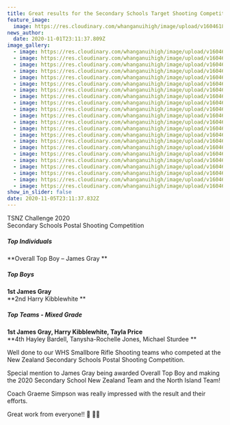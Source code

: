 ```yaml
---
title: Great results for the Secondary Schools Target Shooting Competition
feature_image:
  image: https://res.cloudinary.com/whanganuihigh/image/upload/v1604618368/News/Smallbore%20Target%20Shooting.NZSSs%20Postal%20Shooting%20Comp%202020/1.James_perfect_100_score_NZvGB_match.jpg
news_author:
  date: 2020-11-01T23:11:37.809Z
image_gallery:
  - image: https://res.cloudinary.com/whanganuihigh/image/upload/v1604618365/News/Smallbore%20Target%20Shooting.NZSSs%20Postal%20Shooting%20Comp%202020/1.James_6.jpg
  - image: https://res.cloudinary.com/whanganuihigh/image/upload/v1604618365/News/Smallbore%20Target%20Shooting.NZSSs%20Postal%20Shooting%20Comp%202020/1.James_9.jpg
  - image: https://res.cloudinary.com/whanganuihigh/image/upload/v1604618367/News/Smallbore%20Target%20Shooting.NZSSs%20Postal%20Shooting%20Comp%202020/1.James_27-9-20_prone.jpg
  - image: https://res.cloudinary.com/whanganuihigh/image/upload/v1604618366/News/Smallbore%20Target%20Shooting.NZSSs%20Postal%20Shooting%20Comp%202020/1.James_in_lineout.jpg
  - image: https://res.cloudinary.com/whanganuihigh/image/upload/v1604618366/News/Smallbore%20Target%20Shooting.NZSSs%20Postal%20Shooting%20Comp%202020/1.James_3.jpg
  - image: https://res.cloudinary.com/whanganuihigh/image/upload/v1604618368/News/Smallbore%20Target%20Shooting.NZSSs%20Postal%20Shooting%20Comp%202020/1.James_perfect_100_score_NZvGB_match.jpg
  - image: https://res.cloudinary.com/whanganuihigh/image/upload/v1604620052/News/Smallbore%20Target%20Shooting.NZSSs%20Postal%20Shooting%20Comp%202020/2.Harry-Kibblewhite-Shooting.jpg
  - image: https://res.cloudinary.com/whanganuihigh/image/upload/v1604618370/News/Smallbore%20Target%20Shooting.NZSSs%20Postal%20Shooting%20Comp%202020/2.Harry_Kibblewhite.jpg
  - image: https://res.cloudinary.com/whanganuihigh/image/upload/v1604618370/News/Smallbore%20Target%20Shooting.NZSSs%20Postal%20Shooting%20Comp%202020/3.from-Tayla-3.jpg
  - image: https://res.cloudinary.com/whanganuihigh/image/upload/v1604618369/News/Smallbore%20Target%20Shooting.NZSSs%20Postal%20Shooting%20Comp%202020/3.from-Tayla-2.jpg
  - image: https://res.cloudinary.com/whanganuihigh/image/upload/v1604618371/News/Smallbore%20Target%20Shooting.NZSSs%20Postal%20Shooting%20Comp%202020/4.from-Tayla-5.jpg
  - image: https://res.cloudinary.com/whanganuihigh/image/upload/v1604618371/News/Smallbore%20Target%20Shooting.NZSSs%20Postal%20Shooting%20Comp%202020/4.from-Tayla-6.jpg
  - image: https://res.cloudinary.com/whanganuihigh/image/upload/v1604618371/News/Smallbore%20Target%20Shooting.NZSSs%20Postal%20Shooting%20Comp%202020/5.from-Tayla-1.jpg
  - image: https://res.cloudinary.com/whanganuihigh/image/upload/v1604618372/News/Smallbore%20Target%20Shooting.NZSSs%20Postal%20Shooting%20Comp%202020/5.from-Tayla-4.jpg
  - image: https://res.cloudinary.com/whanganuihigh/image/upload/v1604618375/News/Smallbore%20Target%20Shooting.NZSSs%20Postal%20Shooting%20Comp%202020/6.Tanysha_head_shoulder.jpg
  - image: https://res.cloudinary.com/whanganuihigh/image/upload/v1604618376/News/Smallbore%20Target%20Shooting.NZSSs%20Postal%20Shooting%20Comp%202020/6.Tanysha_head_up.jpg
  - image: https://res.cloudinary.com/whanganuihigh/image/upload/v1604618386/News/Smallbore%20Target%20Shooting.NZSSs%20Postal%20Shooting%20Comp%202020/7.Michael_prone.jpg
  - image: https://res.cloudinary.com/whanganuihigh/image/upload/v1604618378/News/Smallbore%20Target%20Shooting.NZSSs%20Postal%20Shooting%20Comp%202020/7.Michael_head_up.jpg
  - image: https://res.cloudinary.com/whanganuihigh/image/upload/v1604618370/News/Smallbore%20Target%20Shooting.NZSSs%20Postal%20Shooting%20Comp%202020/2020_WHS_School_Team_prone_Harry_James_Michael.jpg
  - image: https://res.cloudinary.com/whanganuihigh/image/upload/v1604618382/News/Smallbore%20Target%20Shooting.NZSSs%20Postal%20Shooting%20Comp%202020/Secondary_Schools_NZ_Team.png
  - image: https://res.cloudinary.com/whanganuihigh/image/upload/v1604618381/News/Smallbore%20Target%20Shooting.NZSSs%20Postal%20Shooting%20Comp%202020/North_Island_Team.png
  - image: https://res.cloudinary.com/whanganuihigh/image/upload/v1604618378/News/Smallbore%20Target%20Shooting.NZSSs%20Postal%20Shooting%20Comp%202020/better_image.jpg
show_in_slider: false
date: 2020-11-05T23:11:37.832Z
---
```

TSNZ Challenge 2020  
Secondary Schools Postal Shooting Competition  

##### Top Individuals  
**Overall Top Boy – James Gray**

##### Top Boys  
**1st James Gray**  
**2nd  Harry Kibblewhite**

##### Top Teams - Mixed Grade  
**1st James Gray, Harry Kibblewhite, Tayla Price**  
**4th Hayley Bardell, Tanysha-Rochelle Jones, Michael Sturdee**


Well done to our WHS Smallbore Rifle Shooting teams who competed at the New Zealand Secondary Schools Postal Shooting Competition.

Special mention to James Gray being awarded Overall Top Boy and making the 2020 Secondary School New Zealand Team and the North Island Team!  

Coach Graeme Simpson was really impressed with the result and their efforts.

Great work from everyone!!  🙂 💛💚  

